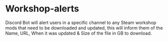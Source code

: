 # Workshop-alerts
Discord Bot will alert users in a specific channel to any Steam workshop mods that need to be downloaded and updated, this will inform them of the Name, URL, When it was updated &amp; Size of the file in GB to download.

